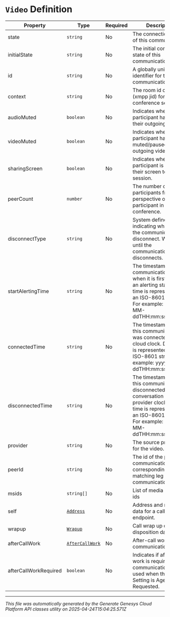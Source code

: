 # `Video` Definition

| Property | Type | Required | Description |
|----------|------|----------|-------------|
| state | `string` | No | The connection state of this communication. |
| initialState | `string` | No | The initial connection state of this communication. |
| id | `string` | No | A globally unique identifier for this communication. |
| context | `string` | No | The room id context (xmpp jid) for the conference session. |
| audioMuted | `boolean` | No | Indicates whether this participant has muted their outgoing audio. |
| videoMuted | `boolean` | No | Indicates whether this participant has muted/paused their outgoing video. |
| sharingScreen | `boolean` | No | Indicates whether this participant is sharing their screen to the session. |
| peerCount | `number` | No | The number of peer participants from the perspective of the participant in the conference. |
| disconnectType | `string` | No | System defined string indicating what caused the communication to disconnect. Will be null until the communication disconnects. |
| startAlertingTime | `string` | No | The timestamp the communication has when it is first put into an alerting state. Date time is represented as an ISO-8601 string. For example: yyyy-MM-ddTHH:mm:ss[.mmm]Z |
| connectedTime | `string` | No | The timestamp when this communication was connected in the cloud clock. Date time is represented as an ISO-8601 string. For example: yyyy-MM-ddTHH:mm:ss[.mmm]Z |
| disconnectedTime | `string` | No | The timestamp when this communication disconnected from the conversation in the provider clock. Date time is represented as an ISO-8601 string. For example: yyyy-MM-ddTHH:mm:ss[.mmm]Z |
| provider | `string` | No | The source provider for the video. |
| peerId | `string` | No | The id of the peer communication corresponding to a matching leg for this communication. |
| msids | `string[]` | No | List of media stream ids |
| self | [`Address`](address-definition.md) | No | Address and name data for a call endpoint. |
| wrapup | [`Wrapup`](wrapup-definition.md) | No | Call wrap up or disposition data. |
| afterCallWork | [`AfterCallWork`](aftercallwork-definition.md) | No | After-call work for the communication. |
| afterCallWorkRequired | `boolean` | No | Indicates if after-call work is required for a communication. Only used when the ACW Setting is Agent Requested. |

---

*This file was automatically generated by the Generate Genesys Cloud Platform API classes utility on 2025-04-24T15:04:25.571Z*